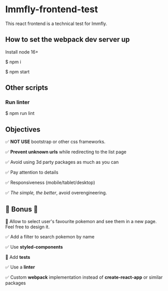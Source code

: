 # Immfly-frontend-test
This react frontend is a technical test for Immfly.

## How to set the webpack dev server up

Install node 16+

$ npm i

$ npm start

## Other scripts

### Run linter

$ npm run lint

## Objectives

✅ **NOT USE** bootstrap or other css frameworks.

✅ **Prevent unknown urls** while redirecting to the list page

✅ Avoid using 3d party packages as much as you can

✅ Pay attention to details

✅ Responsiveness (mobile/tablet/desktop)

✅ *The simple, the better*, avoid overengineering.

## 🌟 Bonus 🌟

🚫 Allow to select user's favourite pokemon and see them in a new page. Feel free to design it.

✅ Add a filter to search pokemon by name

✅ Use **styled-components**

🚫 Add **tests**

✅ Use a **linter**

✅ Custom **webpack** implementation instead of **create-react-app** or similar packages